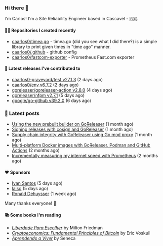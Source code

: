 ### Hi there 👋

I'm Carlos! I'm a Site Reliability Engineer based in Cascavel - 🇧🇷.

#### 👨‍💻 Repositories I created recently
- [caarlos0/timea.go](https://github.com/caarlos0/timea.go) - timea.go (did you see what I did there?) is a simple library to print given times in &#34;time ago&#34; manner.
- [caarlos0/.github](https://github.com/caarlos0/.github) - github config
- [caarlos0/fastcom-exporter](https://github.com/caarlos0/fastcom-exporter) - Prometheus Fast.com exporter

#### 🚀 Latest releases I've contributed to


- [caarlos0-graveyard/test v27.1.3](https://github.com/caarlos0-graveyard/test/releases/tag/v27.1.3) (2 days ago)
- [caarlos0/env v6.7.2](https://github.com/caarlos0/env/releases/tag/v6.7.2) (2 days ago)
- [goreleaser/goreleaser-action v2.8.0](https://github.com/goreleaser/goreleaser-action/releases/tag/v2.8.0) (4 days ago)
- [goreleaser/nfpm v2.7.1](https://github.com/goreleaser/nfpm/releases/tag/v2.7.1) (5 days ago)
- [google/go-github v39.2.0](https://github.com/google/go-github/releases/tag/v39.2.0) (6 days ago)

### 📄 Latest posts
- [Using the new prebuilt builder on GoReleaser](https://carlosbecker.com/posts/goreleaser-prebuilt/) (1 month ago)
- [Signing releases with cosign and GoReleaser](https://carlosbecker.com/posts/goreleaser-cosign/) (1 month ago)
- [Supply chain integrity with GoReleaser using Go mod proxy](https://carlosbecker.com/posts/supply-chain-goreleaser-go-mod-proxy/) (1 month ago)
- [Multi-platform Docker images with GoReleaser, Podman and GitHub Actions](https://carlosbecker.com/posts/goreleaser-actions-podman/) (2 months ago)
- [Incrementally measuring my internet speed with Prometheus](https://carlosbecker.com/posts/speedtest-prometheus/) (2 months ago)

#### ❤️ Sponsors
- [Ivan Santos](https://github.com/pragmaticivan) (5 days ago)
- [laiso](https://github.com/laiso) (5 days ago)
- [Ronald Dehuysser](https://github.com/rdehuyss) (1 week ago)

Many thanks everyone! 🙏

#### 📚 Some books I'm reading
- _[Liberdade Para Escolher](https://www.goodreads.com/book/show/17238591-liberdade-para-escolher)_ by Milton Friedman
- _[Cryptoeconomics: Fundamental Principles of Bitcoin](https://www.goodreads.com/book/show/56919322-cryptoeconomics)_ by Eric Voskuil
- _[Aprendendo a Viver](https://www.goodreads.com/book/show/28219486-aprendendo-a-viver)_ by Seneca
